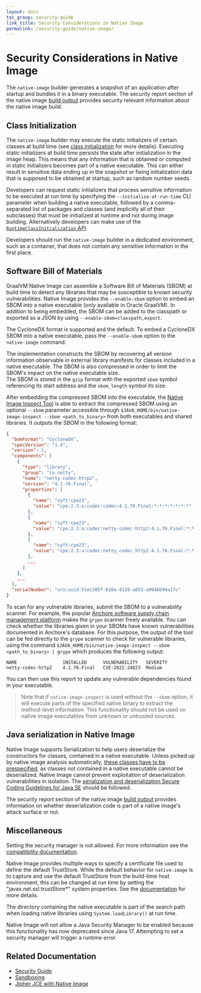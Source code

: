 ```yaml
---
layout: docs
toc_group: security-guide
link_title: Security Considerations in Native Image
permalink: /security-guide/native-image/
---
```


# Security Considerations in Native Image

The `native-image` builder generates a snapshot of an application after startup and bundles it in a binary executable.
The security report section of the native image [build output](../reference-manual/native-image/BuildOutput.md#security-report) provides security relevant information about the native image build.

## Class Initialization

The `native-image` builder may execute the static initializers of certain classes at build time (see [class initialization](../reference-manual/native-image/ClassInitialization.md) for more details).
Executing static initializers at build time persists the state after initialization in the image heap.
This means that any information that is obtained or computed in static initializers becomes part of a native executable.
This can either result in sensitive data ending up in the snapshot or fixing initialization data that is supposed to be obtained at startup, such as random number seeds.

Developers can request static initializers that process sensitive information to be executed at run time by specifying the `--initialize-at-run-time` CLI parameter when building a native executable, followed by a comma-separated list of packages and classes (and implicitly all of their subclasses) that must be initialized at runtime and not during image building.
Alternatively developers can make use of the [`RuntimeClassInitialization` API](https://www.graalvm.org/sdk/javadoc/org/graalvm/nativeimage/hosted/RuntimeClassInitialization.html).

Developers should run the `native-image` builder in a dedicated environment, such as a container, that does not contain any sensitive information in the first place.

## Software Bill of Materials

GraalVM Native Image can assemble a Software Bill of Materials (SBOM) at build time to detect any libraries that may be susceptible to known security vulnerabilities.
Native Image provides the `--enable-sbom` option to embed an SBOM into a native executable (only available in Oracle GraalVM). 
In addition to being embedded, the SBOM can be added to the classpath or exported as a JSON by using `--enable-sbom=classpath,export`. 

The CycloneDX format is supported and the default. 
To embed a CycloneDX SBOM into a native executable, pass the `--enable-sbom` option to the `native-image` command. 

The implementation constructs the SBOM by recovering all version information observable in external library manifests for classes included in a native executable. 
The SBOM is also compressed in order to limit the SBOM's impact on the native executable size.  
The SBOM is stored in the `gzip` format with the exported `sbom` symbol referencing its start address and the `sbom_length` symbol its size.

After embedding the compressed SBOM into the executable, the [Native Image Inspect Tool](../reference-manual/native-image/InspectTool.md) is able to extract the compressed SBOM using an optional `--sbom` parameter accessible through `$JAVA_HOME/bin/native-image-inspect --sbom <path_to_binary>` from both executables and shared libraries.
It outputs the SBOM in the following format:

```json
{
  "bomFormat": "CycloneDX",
  "specVersion": "1.4",
  "version": 1,
  "components": [
    {
      "type": "library",
      "group": "io.netty",
      "name": "netty-codec-http2",
      "version": "4.1.76.Final",
      "properties": [
        {
          "name": "syft:cpe23",
          "value": "cpe:2.3:a:codec:codec:4.1.76.Final:*:*:*:*:*:*:*"
        },
        {
          "name": "syft:cpe23",
          "value": "cpe:2.3:a:codec:netty-codec-http2:4.1.76.Final:*:*:*:*:*:*:*"
        },
        {
          "name": "syft:cpe23",
          "value": "cpe:2.3:a:codec:netty_codec_http2:4.1.76.Final:*:*:*:*:*:*:*"
        },
        ...
      ]
    },
    ...
  ],
  "serialNumber": "urn:uuid:51ec305f-616e-4139-a033-a094bb94a17c"
}
```

To scan for any vulnerable libraries, submit the SBOM to a vulnerability scanner.
For example, the popular [Anchore software supply chain management platform](https://anchore.com/) makes the `grype` scanner freely available.
You can check whether the libraries given in your SBOMs have known vulnerabilities documented in Anchore's database.
For this purpose, the output of the tool can be fed directly to the `grype` scanner to check for vulnerable libraries, using the command `$JAVA_HOME/bin/native-image-inspect --sbom <path_to_binary> | grype` which produces the following output:
```shell
NAME                 INSTALLED      VULNERABILITY   SEVERITY
netty-codec-http2    4.1.76.Final   CVE-2022-24823  Medium
```

You can then use this report to update any vulnerable dependencies found in your executable.

> Note that if `native-image-inspect` is used without the `--sbom` option, it will execute parts of the specified native binary to extract the method-level information.
This functionality should not be used on native image executables from unknown or untrusted sources.

## Java serialization in Native Image

Native Image supports Serialization to help users deserialize the constructors for classes, contained in a native executable.
Unless picked up by native image analysis automatically, [these classes have to be prespecified](../reference-manual/native-image/ReachabilityMetadata.md#reflection), as classes not contained in a native executable cannot be deserialized.
Native Image cannot prevent exploitation of deserialization vulnerabilities in isolation.
The [serialization and deserialization Secure Coding Guidelines for Java SE](https://www.oracle.com/java/technologies/javase/seccodeguide.html#8) should be followed.

The security report section of the native image [build output](../reference-manual/native-image/BuildOutput.md#security-report) provides information on whether deserialization code is part of a native image's attack surface or not.

## Miscellaneous

Setting the security manager is not allowed. For more information see the [compatibility documentation](../reference-manual/native-image/Compatibility.md#security-manager).

Native Image provides multiple ways to specify a certificate file used to define the default TrustStore.
While the default behavior for `native-image` is to capture and use the default TrustStore from the build-time host environment, this can be changed at run time by setting the "javax.net.ssl.trustStore\*" system properties.
See the [documentation](../reference-manual/native-image/CertificateManagement.md) for more details.

The directory containing the native executable is part of the search path when loading native libraries using `System.loadLibrary()` at run time.

Native Image will not allow a Java Security Manager to be enabled because this functionality has now deprecated since Java 17.
Attempting to set a security manager will trigger a runtime error.

## Related Documentation

- [Security Guide](security-guide.md)
- [Sandboxing](polyglot-sandbox.md)
- [Jipher JCE with Native Image](JipherJCE.md)

